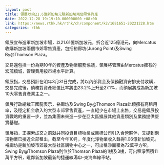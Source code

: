 ```yaml
---
layout: post
title: 領展以約21.6億新加坡元購新加坡兩個零售資產
date: 2022-12-28 19:19:10.000000000 +08:00
link: https://news.rthk.hk/rthk/ch/component/k2/1681651-20221228.htm
categories: rthk
---
```


領展宣布進軍新加坡市場，以21.61億新加坡元，折合近125億港元，向Mercatus收購新加坡兩個市郊零售資產，包括裕廊坊(Jurong Point)及Swing By@Thomson Plaza。

交易還包括一份為期10年的資產及物業服務協議，領展將管理由Mercatus擁有的宏茂橋城，管理費用按市場水平計算。

領展指，交易預計在明年3月31日完成，將以內部資金及債務融資安排支付收購，交易完成後，債務對資產總值比率將由23.2%上升至27.1%，而領展將成為新加坡10大零售資產業主之一。

領展行政總裁王國龍表示，裕廊坊及Swing By@Thomson Plaza此類擁有高租用率，及穩定租金收入的大型市郊零售資產，一直絕少在市場上出售，交易是領展投資戰略的重要一步，並為集團未來進一步在亞太區擴展其他資產類別及業務提供堅實基礎。

領展指，正探索成交之前就共同投資目標物業或目標公司引入合營夥伴，又提到兩項物業已接近全部租出，截至今年10月，年度化淨物業收入錄得1.06億新加坡元。裕廊坊是新加坡市郊最大型社區購物中心之一，可出租淨面積為72萬平方呎。Swing By@Thomson Plaza則位於Thomson Plaza的1樓及3樓，可出租淨面積11萬平方呎，毗鄰新加坡最新的捷運線湯申-東海岸線車站。
